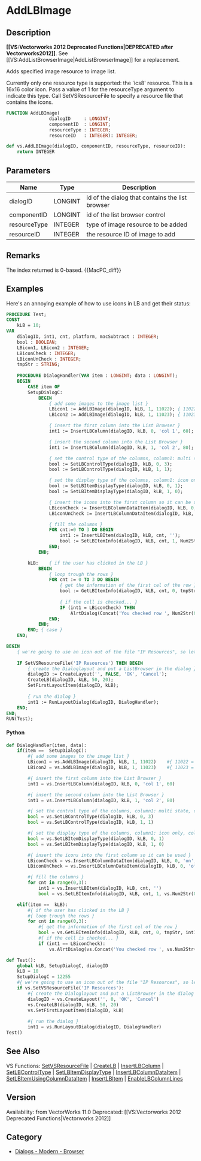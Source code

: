 # AddLBImage

## Description
<b>[[VS:Vectorworks 2012 Deprecated Functions|DEPRECATED after Vectorworks2012]]</b>. See [[VS:AddListBrowserImage|AddListBrowserImage]] for a replacement.

Adds specified image resource to image list.

Currently only one resource type is supported: the 'ics8' resource.  This is a 16x16 color icon.  Pass a value of 1 for the resourceType argument to indicate this type.  Call SetVSResourceFile to specify a resource file that contains the icons.

```pascal
FUNCTION AddLBImage(
				dialogID     : LONGINT;
				componentID  : LONGINT;
				resourceType : INTEGER;
				resourceID   : INTEGER): INTEGER;
```

```python
def vs.AddLBImage(dialogID, componentID, resourceType, resourceID):
    return INTEGER
```

## Parameters
|Name|Type|Description|
|---|---|---|
|dialogID|LONGINT|id of the dialog that contains the list browser|
|componentID|LONGINT|id of the list browser control|
|resourceType|INTEGER|type of image resource to be added|
|resourceID|INTEGER|the resource ID of image to add|

## Remarks
The index returned is 0-based. {{MacPC_diff}}

## Examples
Here's an annoying example of how to use icons in LB and get their status:
```pascal
PROCEDURE Test;
CONST
	kLB = 10;
VAR
	dialogID, int1, cnt, platform, macSubtract : INTEGER;
	bool : BOOLEAN;
	LBicon1, LBicon2 : INTEGER;
	LBiconCheck : INTEGER;
	LBiconUnCheck : INTEGER;
	tmpStr : STRING;
	
	PROCEDURE DialogHandler(VAR item : LONGINT; data : LONGINT);
	BEGIN
		CASE item OF
		SetupDialogC:
			BEGIN
				{ add some images to the image list }
				LBicon1 := AddLBImage(dialogID, kLB, 1, 11022);	{ 11022 = check mark icon }
				LBicon2 := AddLBImage(dialogID, kLB, 1, 11023);	{ 11023 = blank icon }

				{ insert the first column into the List Browser }
				int1 := InsertLBColumn(dialogID, kLB, 0, 'col 1', 60);

				{ insert the second column into the List Browser }
				int1 := InsertLBColumn(dialogID, kLB, 1, 'col 2', 80);

				{ set the control type of the columns, column1: multi state, column2: static }
				bool := SetLBControlType(dialogID, kLB, 0, 3);
				bool := SetLBControlType(dialogID, kLB, 1, 1);

				{ set the display type of the columns, column1: icon only, column2: text only }
				bool := SetLBItemDisplayType(dialogID, kLB, 0, 1);
				bool := SetLBItemDisplayType(dialogID, kLB, 1, 0);

				{ insert the icons into the first column so it can be used }
				LBiconCheck := InsertLBColumnDataItem(dialogID, kLB, 0, 'on', LBicon1, -1, 0);
				LBiconUnCheck := InsertLBColumnDataItem(dialogID, kLB, 0, 'off', LBicon2, -1, 0);

				{ fill the columns }
				FOR cnt:=0 TO 3 DO BEGIN
					int1 := InsertLBItem(dialogID, kLB, cnt, '');
					bool := SetLBItemInfo(dialogID, kLB, cnt, 1, Num2Str(0, cnt) ,0);
				END;
			END;

		kLB:	{ if the user has clicked in the LB }
			BEGIN
				{ loop trough the rows }
				FOR cnt := 0 TO 3 DO BEGIN
					{ get the information of the first cel of the row }
					bool := GetLBItemInfo(dialogID, kLB, cnt, 0, tmpStr, int1);
					
					{ if the cell is checked... }
					IF (int1 = LBiconCheck) THEN 
						AlrtDialog(Concat('You checked row ', Num2Str(0, cnt+1), '.'));
				END;
			END;
		END; { case }
	END;

BEGIN
	{ we're going to use an icon out of the file "IP Resources", so let VW check first if this one is located in the Plug-Ins folder }
	
	IF SetVSResourceFile('IP Resources') THEN BEGIN
		{ create the Dialoglayout and put a ListBrowser in the dialog }
		dialogID := CreateLayout('', FALSE, 'OK', 'Cancel');
		CreateLB(dialogID, kLB, 50, 20);
		SetFirstLayoutItem(dialogID, kLB);
		
		{ run the dialog }
		int1 := RunLayoutDialog(dialogID, DialogHandler);
	END;
END;
RUN(Test);
```
#### Python ####
```python
def DialogHandler(item, data):
	if(item ==  SetupDialogC):
		#{ add some images to the image list }
		LBicon1 = vs.AddLBImage(dialogID, kLB, 1, 11022)	#{ 11022 = check mark icon }
		LBicon2 = vs.AddLBImage(dialogID, kLB, 1, 11023)	#{ 11023 = blank icon }

		#{ insert the first column into the List Browser }
		int1 = vs.InsertLBColumn(dialogID, kLB, 0, 'col 1', 60)

		#{ insert the second column into the List Browser }
		int1 = vs.InsertLBColumn(dialogID, kLB, 1, 'col 2', 80)

		#{ set the control type of the columns, column1: multi state, column2: static }
		bool = vs.SetLBControlType(dialogID, kLB, 0, 3)
		bool = vs.SetLBControlType(dialogID, kLB, 1, 1)

		#{ set the display type of the columns, column1: icon only, column2: text only }
		bool = vs.SetLBItemDisplayType(dialogID, kLB, 0, 1)
		bool = vs.SetLBItemDisplayType(dialogID, kLB, 1, 0)

		#{ insert the icons into the first column so it can be used }
		LBiconCheck = vs.InsertLBColumnDataItem(dialogID, kLB, 0, 'on', LBicon1, -1, 0)
		LBiconUnCheck = vs.InsertLBColumnDataItem(dialogID, kLB, 0, 'off', LBicon2, -1, 0)

		#{ fill the columns }
		for cnt in range(0,3):
			int1 = vs.InsertLBItem(dialogID, kLB, cnt, '')
			bool = vs.SetLBItemInfo(dialogID, kLB, cnt, 1, vs.Num2Str(0, cnt) ,0)

	elif(item ==  kLB):
		#{ if the user has clicked in the LB }
		#{ loop trough the rows }
		for cnt in range(0,3):
			#{ get the information of the first cel of the row }
			bool = vs.GetLBItemInfo(dialogID, kLB, cnt, 0, tmpStr, int1);
			#{ if the cell is checked... }
			if (int1 == LBiconCheck): 
				vs.AlrtDialog(vs.Concat('You checked row ', vs.Num2Str(0, cnt+1), '.'));

def Test():
	global kLB, SetupDialogC, dialogID
	kLB = 10
	SetupDialogC = 12255
	#{ we're going to use an icon out of the file "IP Resources", so let VW check first if this one is located in the Plug-Ins folder }
	if vs.SetVSResourceFile('IP Resources'):
		#{ create the Dialoglayout and put a ListBrowser in the dialog }
		dialogID = vs.CreateLayout('', 0, 'OK', 'Cancel')
		vs.CreateLB(dialogID, kLB, 50, 20)
		vs.SetFirstLayoutItem(dialogID, kLB)
		
		#{ run the dialog }
		int1 = vs.RunLayoutDialog(dialogID, DialogHandler)
Test()
```

## See Also
VS Functions:
[SetVSResourceFile](SetVSResourceFile.md) 
| [CreateLB](CreateLB.md) 
| [InsertLBColumn](InsertLBColumn.md) 
| [SetLBControlType](SetLBControlType.md) 
| [SetLBItemDisplayType](SetLBItemDisplayType.md) 
| [InsertLBColumnDataItem](InsertLBColumnDataItem.md) 
| [SetLBItemUsingColumnDataItem](SetLBItemUsingColumnDataItem.md) 
| [InsertLBItem](InsertLBItem.md) 
| [EnableLBColumnLines](EnableLBColumnLines.md)

## Version
Availability: from VectorWorks 11.0
Deprecated: [[VS:Vectorworks 2012 Deprecated Functions|Vectorworks 2012]]

## Category
* [Dialogs - Modern - Browser](../Categories/Dialogs%20-%20Modern%20-%20Browser.md)

